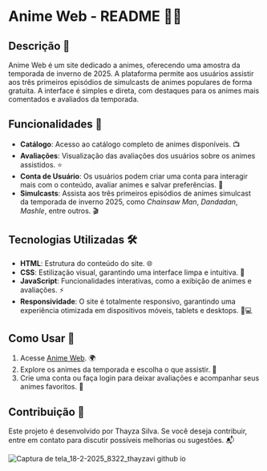 # Anime Web - README 🎥🌐

## Descrição 📖

Anime Web é um site dedicado a animes, oferecendo uma amostra da temporada de inverno de 2025. A plataforma permite aos usuários assistir aos três primeiros episódios de simulcasts de animes populares de forma gratuita. A interface é simples e direta, com destaques para os animes mais comentados e avaliados da temporada.

## Funcionalidades 🚀

- **Catálogo**: Acesso ao catálogo completo de animes disponíveis. 📺
- **Avaliações**: Visualização das avaliações dos usuários sobre os animes assistidos. ⭐
- **Conta de Usuário**: Os usuários podem criar uma conta para interagir mais com o conteúdo, avaliar animes e salvar preferências. 🔐
- **Simulcasts**: Assista aos três primeiros episódios de animes simulcast da temporada de inverno 2025, como *Chainsaw Man*, *Dandadan*, *Mashle*, entre outros. 🎬

## Tecnologias Utilizadas 🛠️

- **HTML**: Estrutura do conteúdo do site. 🌐
- **CSS**: Estilização visual, garantindo uma interface limpa e intuitiva. 🎨
- **JavaScript**: Funcionalidades interativas, como a exibição de animes e avaliações. ⚡
- **Responsividade**: O site é totalmente responsivo, garantindo uma experiência otimizada em dispositivos móveis, tablets e desktops. 📱💻

## Como Usar 🔧

1. Acesse [Anime Web](https://thayzavi.github.io/anime-web/). 🌍
2. Explore os animes da temporada e escolha o que assistir. 🍿
3. Crie uma conta ou faça login para deixar avaliações e acompanhar seus animes favoritos. 📝

## Contribuição 🤝

Este projeto é desenvolvido por Thayza Silva. Se você deseja contribuir, entre em contato para discutir possíveis melhorias ou sugestões. 📬

![Captura de tela_18-2-2025_8322_thayzavi github io](https://github.com/user-attachments/assets/62ec8799-e3e2-456d-8e86-774c371ad52e)
